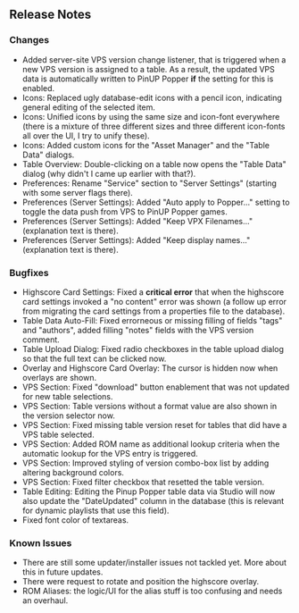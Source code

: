 ## Release Notes

### Changes

- Added server-site VPS version change listener, that is triggered when a new VPS version is assigned to a table. As a result, the updated VPS data is automatically written to PinUP Popper **if** the setting for this is enabled. 
- Icons: Replaced ugly database-edit icons with a pencil icon, indicating general editing of the selected item.
- Icons: Unified icons by using the same size and icon-font everywhere (there is a mixture of three different sizes and three different icon-fonts all over the UI, I try to unify these).
- Icons: Added custom icons for the "Asset Manager" and the "Table Data" dialogs.
- Table Overview: Double-clicking on a table now opens the "Table Data" dialog (why didn't I came up earlier with that?).
- Preferences: Rename "Service" section to "Server Settings" (starting with some server flags there).
- Preferences (Server Settings): Added "Auto apply to Popper..." setting to toggle the data push from VPS to PinUP Popper games.
- Preferences (Server Settings): Added "Keep VPX Filenames..." (explanation text is there). 
- Preferences (Server Settings): Added "Keep display names..." (explanation text is there).

### Bugfixes

- Highscore Card Settings: Fixed a **critical error** that when the highscore card settings invoked a "no content" error was shown (a follow up error from migrating the card settings from a properties file to the database).
- Table Data Auto-Fill: Fixed errorneous or missing filling of fields "tags" and "authors", added filling "notes" fields with the VPS version comment. 
- Table Upload Dialog: Fixed radio checkboxes in the table upload dialog so that the full text can be clicked now. 
- Overlay and Highscore Card Overlay: The cursor is hidden now when overlays are shown.
- VPS Section: Fixed "download" button enablement that was not updated for new table selections.
- VPS Section: Table versions without a format value are also shown in the version selector now.
- VPS Section: Fixed missing table version reset for tables that did have a VPS table selected.
- VPS Section: Added ROM name as additional lookup criteria when the automatic lookup for the VPS entry is triggered.
- VPS Section: Improved styling of version combo-box list by adding altering background colors.
- VPS Section: Fixed filter checkbox that resetted the table version.
- Table Editing: Editing the Pinup Popper table data via Studio will now also update the "DateUpdated" column in the database (this is relevant for dynamic playlists that use this field).
- Fixed font color of textareas.

### Known Issues

- There are still some updater/installer issues not tackled yet. More about this in future updates.
- There were request to rotate and position the highscore overlay.
- ROM Aliases: the logic/UI for the alias stuff is too confusing and needs an overhaul.
